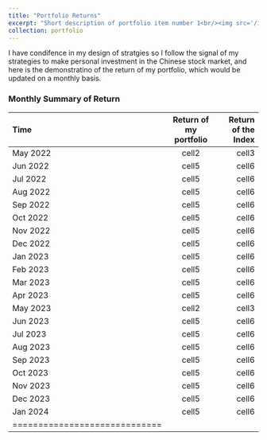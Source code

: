 ```yaml
---
title: "Portfolio Returns"
excerpt: "Short description of portfolio item number 1<br/><img src='/images/return.png'>"
collection: portfolio
---
```


I have condifence in my design of stratgies so I follow the signal of my strategies to make personal investment in the Chinese stock market, and here is the demonstratino of the return of my portfolio, which would be updated on a monthly basis.


### Monthly Summary of Return

| Time | Return of my portfolio | Return of the Index |
|:--------|:-------:|--------:|
| May 2022   | cell2   | cell3   |
| Jun 2022   | cell5   | cell6   |
| Jul 2022   | cell5   | cell6   |
| Aug 2022   | cell5   | cell6   |
| Sep 2022   | cell5   | cell6   |
| Oct 2022   | cell5   | cell6   |
| Nov 2022   | cell5   | cell6   |
| Dec 2022   | cell5   | cell6   |
| Jan 2023   | cell5   | cell6   |
| Feb 2023   | cell5   | cell6   |
| Mar 2023   | cell5   | cell6   |
| Apr 2023   | cell5   | cell6   |
| May 2023   | cell2   | cell3   |
| Jun 2023   | cell5   | cell6   |
| Jul 2023   | cell5   | cell6   |
| Aug 2023   | cell5   | cell6   |
| Sep 2023   | cell5   | cell6   |
| Oct 2023   | cell5   | cell6   |
| Nov 2023   | cell5   | cell6   |
| Dec 2023   | cell5   | cell6   |
| Jan 2024   | cell5   | cell6   |
|=============================|

